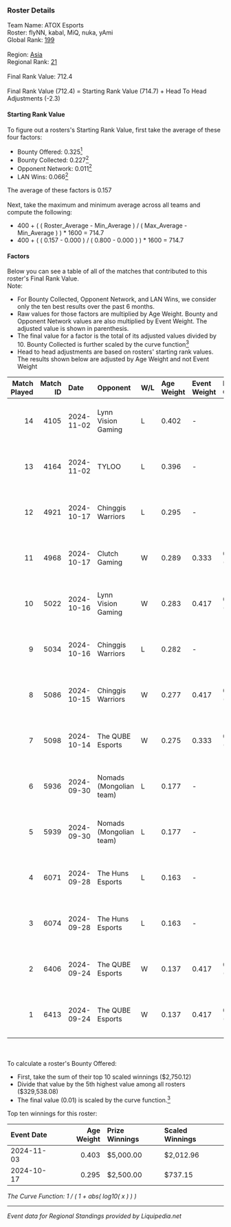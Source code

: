 ### Roster Details<br />
Team Name: ATOX Esports<br />
Roster: flyNN, kabal, MiQ, nuka, yAmi<br />
Global Rank: [199](../standings_global.md)<br />
<br />
Region: [Asia]( ../standings_asia.md)<br />
Regional Rank: [21]( ../standings_asia.md)<br />
<br />
Final Rank Value:  712.4<br />
<br />
Final Rank Value (712.4) = Starting Rank Value (714.7) + Head To Head Adjustments (-2.3)<br />

#### Starting Rank Value<br />
To figure out a rosters's Starting Rank Value, first take the average of these four factors:<br />
- Bounty Offered: 0.325[<sup>1</sup>](#table2)
- Bounty Collected: 0.227[<sup>2</sup>](#table1)
- Opponent Network: 0.011[<sup>2</sup>](#table1)
- LAN Wins: 0.066[<sup>2</sup>](#table1)

The average of these factors is 0.157<br />
<br />
Next, take the maximum and minimum average across all teams and compute the following:<br />
- 400 + ( ( Roster_Average - Min_Average ) / ( Max_Average - Min_Average ) ) * 1600 = 714.7
- 400 + ( ( 0.157 - 0.000 ) / ( 0.800 - 0.000 ) ) * 1600 = 714.7


#### Factors<br />
Below you can see a table of all of the matches that contributed to this roster's Final Rank Value.<br />
Note:<br />

- For Bounty Collected, Opponent Network, and LAN Wins, we consider only the ten best results over the past 6 months.
- Raw values for those factors are multiplied by Age Weight. Bounty and Opponent Network values are also multiplied by Event Weight. The adjusted value is shown in parenthesis.
- The final value for a factor is the total of its adjusted values divided by 10. Bounty Collected is further scaled by the curve function[<sup>3</sup>](#curveFunction)
- Head to head adjustments are based on rosters' starting rank values. The results shown below are adjusted by Age Weight and not Event Weight
<span id="table1"></span><br />


| Match Played | Match ID | Date       | Opponent                | W/L | Age Weight | Event Weight | Bounty Collected | Opponent Network | LAN Wins  | H2H Adj. | Roster                          |
| -: | -: | :- | :- | :- | :- | :- | :- | :- | :- | -: | :- |
|           14 |     4105 | 2024-11-02 | Lynn Vision Gaming      | L   | 0.402      | -            | -                | -                | -         |    -3.84 | flyNN, kabal, MiQ, nuka, yAmi   |
|           13 |     4164 | 2024-11-02 | TYLOO                   | L   | 0.396      | -            | -                | -                | -         |    -5.25 | flyNN, kabal, MiQ, nuka, yAmi   |
|           12 |     4921 | 2024-10-17 | Chinggis Warriors       | L   | 0.295      | -            | -                | -                | -         |    -2.20 | cool4st, kabal, MiQ, sk0R, yAmi |
|           11 |     4968 | 2024-10-17 | Clutch Gaming           | W   | 0.289      | 0.333        | 0.000 (0.000)    | 0.054 (0.005)    | 1 (0.289) |     2.55 | cool4st, kabal, MiQ, sk0R, yAmi |
|           10 |     5022 | 2024-10-16 | Lynn Vision Gaming      | W   | 0.283      | 0.417        | 0.017 (0.002)    | 0.365 (0.043)    | 0 (0.000) |     6.16 | flyNN, kabal, MiQ, nuka, yAmi   |
|            9 |     5034 | 2024-10-16 | Chinggis Warriors       | L   | 0.282      | -            | -                | -                | -         |    -2.08 | cool4st, kabal, MiQ, sk0R, yAmi |
|            8 |     5086 | 2024-10-15 | Chinggis Warriors       | W   | 0.277      | 0.417        | 0.016 (0.002)    | 0.563 (0.065)    | 0 (0.000) |     6.77 | flyNN, kabal, MiQ, nuka, yAmi   |
|            7 |     5098 | 2024-10-14 | The QUBE Esports        | W   | 0.275      | 0.333        | 0.000 (0.000)    | 0.000 (0.000)    | 1 (0.275) |     1.30 | cool4st, kabal, MiQ, sk0R, yAmi |
|            6 |     5936 | 2024-09-30 | Nomads (Mongolian team) | L   | 0.177      | -            | -                | -                | -         |    -3.31 | flyNN, kabal, MiQ, nuka, yAmi   |
|            5 |     5939 | 2024-09-30 | Nomads (Mongolian team) | L   | 0.177      | -            | -                | -                | -         |    -3.36 | flyNN, kabal, MiQ, nuka, yAmi   |
|            4 |     6071 | 2024-09-28 | The Huns Esports        | L   | 0.163      | -            | -                | -                | -         |    -1.11 | flyNN, kabal, MiQ, nuka, yAmi   |
|            3 |     6074 | 2024-09-28 | The Huns Esports        | L   | 0.163      | -            | -                | -                | -         |    -1.12 | flyNN, kabal, MiQ, nuka, yAmi   |
|            2 |     6406 | 2024-09-24 | The QUBE Esports        | W   | 0.137      | 0.417        | 0.000 (0.000)    | 0.009 (0.001)    | 0 (0.000) |     1.59 | flyNN, kabal, MiQ, nuka, yAmi   |
|            1 |     6413 | 2024-09-24 | The QUBE Esports        | W   | 0.137      | 0.417        | 0.000 (0.000)    | 0.009 (0.001)    | 0 (0.000) |     1.60 | flyNN, kabal, MiQ, nuka, yAmi   |

<br />
<span id="table2"></span><br />
To calculate a roster's Bounty Offered:<br />

- First, take the sum of their top 10 scaled winnings ($2,750.12)
- Divide that value by the 5th highest value among all rosters ($329,538.08)
- The final value (0.01) is scaled by the curve function.[<sup>3</sup>](#curveFunction)

Top ten winnings for this roster:<br />

| Event Date | Age Weight | Prize Winnings | Scaled Winnings |
| :- | -: | :- | :- |
| 2024-11-03 |      0.403 | $5,000.00      | $2,012.96       |
| 2024-10-17 |      0.295 | $2,500.00      | $737.15         |


<span id="curveFunction"></span>_The Curve Function: 1 / ( 1 + abs( log10( x ) ) )_<br />

---
_Event data for Regional Standings provided by Liquipedia.net_<br />
